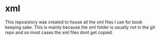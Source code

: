 # xml

This reposistory was created to house all the xml files I use for book keeping sake.
This is mainly because the xml folder is usually not in the git repo and so most cases
the xml files dont get copied.
